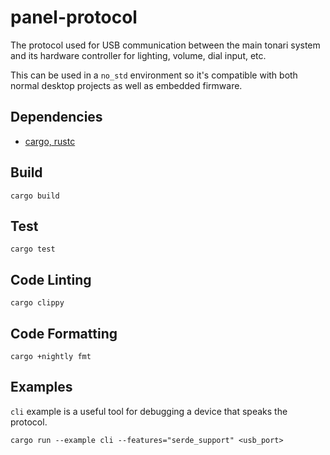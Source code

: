 # panel-protocol

The protocol used for USB communication between the main tonari system and its hardware controller for lighting, volume, dial input, etc.

This can be used in a `no_std` environment so it's compatible with both normal desktop projects as well as embedded firmware.

## Dependencies

* [cargo, rustc](https://rustup.rs)

## Build

```
cargo build
```

## Test

```
cargo test
```

## Code Linting

```
cargo clippy
```

## Code Formatting

```
cargo +nightly fmt
```

## Examples

`cli` example is a useful tool for debugging a device that speaks the protocol.
```
cargo run --example cli --features="serde_support" <usb_port>
```
